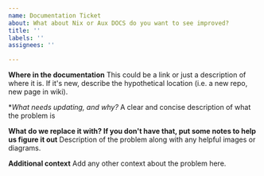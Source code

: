 ```yaml
---
name: Documentation Ticket
about: What about Nix or Aux DOCS do you want to see improved?
title: ''
labels: ''
assignees: ''

---
```


**Where in the documentation** 
This could be a link or just a description of where it is. If it's new, describe the hypothetical location (i.e. a new repo, new page in wiki).

**What needs updating, and why?*
A clear and concise description of what the problem is

**What do we replace it with? If you don't have that, put some notes to help us figure it out**
Description of the problem along with any helpful images or diagrams. 

**Additional context**
Add any other context about the problem here.
